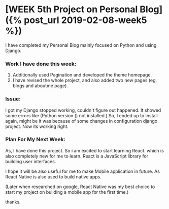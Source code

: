 # [WEEK 5th Project on Personal Blog]({% post_url 2019-02-08-week5 %})

I have completed my Personal Blog mainly focused on Python and using Django.

### Work I have done this week:
1. Additionally used Pagination and developed the theme homepage.
2. I have revised the whole project, and also added two new pages (eg. blogs and aboutme page).

### Issue: 
I got my Django stopped working, couldn't figure out happened. It showed some errors like
(Python version () not installed.)
So, I ended up to install again, might be it was because of some changes in configuration django project.
Now its working right.

### Plan For My Next Week:
As, I have done this project. So i am excited to start learning React. which is also completely new for me to learn.
React is a JavaScript library for building user interfaces.

I hope it will be also useful for me to make Mobile application in future. As React Native is also used to build native apps.

(Later when researched on google, React Native was my best choice to start my project on building a mobile app for the first time.) 

thanks.




